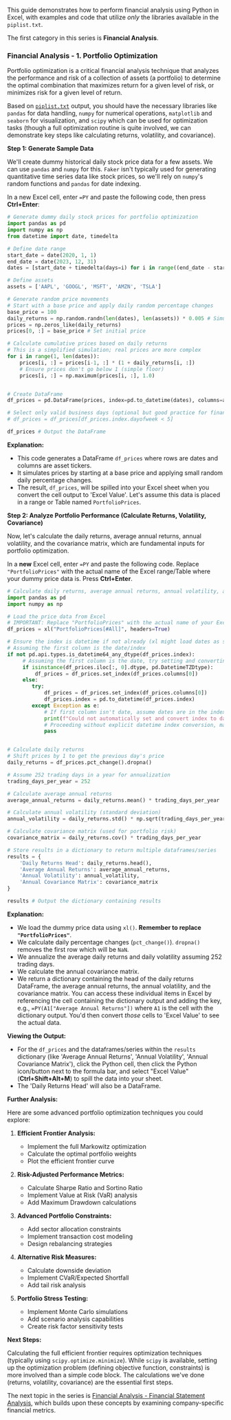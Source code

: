 This guide demonstrates how to perform financial analysis using Python in Excel, with examples and code that utilize *only* the libraries available in the `piplist.txt`.

The first category in this series is **Financial Analysis**.

### Financial Analysis - 1. Portfolio Optimization

Portfolio optimization is a critical financial analysis technique that analyzes the performance and risk of a collection of assets (a portfolio) to determine the optimal combination that maximizes return for a given level of risk, or minimizes risk for a given level of return.

Based on [`piplist.txt`](./README.md) output, you should have the necessary libraries like `pandas` for data handling, `numpy` for numerical operations, `matplotlib` and `seaborn` for visualization, and `scipy` which can be used for optimization tasks (though a full optimization routine is quite involved, we can demonstrate key steps like calculating returns, volatility, and covariance).

**Step 1: Generate Sample Data**

We'll create dummy historical daily stock price data for a few assets. We can use `pandas` and `numpy` for this. `Faker` isn't typically used for generating quantitative time series data like stock prices, so we'll rely on `numpy`'s random functions and `pandas` for date indexing.

In a new Excel cell, enter `=PY` and paste the following code, then press **Ctrl+Enter**:

```python
# Generate dummy daily stock prices for portfolio optimization
import pandas as pd
import numpy as np
from datetime import date, timedelta

# Define date range
start_date = date(2020, 1, 1)
end_date = date(2023, 12, 31)
dates = [start_date + timedelta(days=i) for i in range((end_date - start_date).days + 1)]

# Define assets
assets = ['AAPL', 'GOOGL', 'MSFT', 'AMZN', 'TSLA']

# Generate random price movements
# Start with a base price and apply daily random percentage changes
base_price = 100
daily_returns = np.random.randn(len(dates), len(assets)) * 0.005 # Simulate daily percentage changes
prices = np.zeros_like(daily_returns)
prices[0, :] = base_price # Set initial price

# Calculate cumulative prices based on daily returns
# This is a simplified simulation; real prices are more complex
for i in range(1, len(dates)):
    prices[i, :] = prices[i-1, :] * (1 + daily_returns[i, :])
    # Ensure prices don't go below 1 (simple floor)
    prices[i, :] = np.maximum(prices[i, :], 1.0)


# Create DataFrame
df_prices = pd.DataFrame(prices, index=pd.to_datetime(dates), columns=assets)

# Select only valid business days (optional but good practice for financial data)
# df_prices = df_prices[df_prices.index.dayofweek < 5]

df_prices # Output the DataFrame
```

**Explanation:**

*   This code generates a DataFrame `df_prices` where rows are dates and columns are asset tickers.
*   It simulates prices by starting at a base price and applying small random daily percentage changes.
*   The result, `df_prices`, will be spilled into your Excel sheet when you convert the cell output to 'Excel Value'. Let's assume this data is placed in a range or Table named `PortfolioPrices`.

**Step 2: Analyze Portfolio Performance (Calculate Returns, Volatility, Covariance)**

Now, let's calculate the daily returns, average annual returns, annual volatility, and the covariance matrix, which are fundamental inputs for portfolio optimization.

In a **new** Excel cell, enter `=PY` and paste the following code. Replace `"PortfolioPrices"` with the actual name of the Excel range/Table where your dummy price data is. Press **Ctrl+Enter**.

```python
# Calculate daily returns, average annual returns, annual volatility, and covariance matrix
import pandas as pd
import numpy as np

# Load the price data from Excel
# IMPORTANT: Replace "PortfolioPrices" with the actual name of your Excel range or Table
df_prices = xl("PortfolioPrices[#All]", headers=True)

# Ensure the index is datetime if not already (xl might load dates as strings)
# Assuming the first column is the date/index
if not pd.api.types.is_datetime64_any_dtype(df_prices.index):
     # Assuming the first column is the date, try setting and converting index
     if isinstance(df_prices.iloc[:, 0].dtype, pd.DatetimeTZDtype):
         df_prices = df_prices.set_index(df_prices.columns[0])
     else:
        try:
            df_prices = df_prices.set_index(df_prices.columns[0])
            df_prices.index = pd.to_datetime(df_prices.index)
        except Exception as e:
            # If first column isn't date, assume dates are in the index already or handle as needed
            print(f"Could not automatically set and convert index to datetime. Ensure the first column is a date or handle index manually. Error: {e}")
            # Proceeding without explicit datetime index conversion, may cause issues
            pass


# Calculate daily returns
# Shift prices by 1 to get the previous day's price
daily_returns = df_prices.pct_change().dropna()

# Assume 252 trading days in a year for annualization
trading_days_per_year = 252

# Calculate average annual returns
average_annual_returns = daily_returns.mean() * trading_days_per_year

# Calculate annual volatility (standard deviation)
annual_volatility = daily_returns.std() * np.sqrt(trading_days_per_year)

# Calculate covariance matrix (used for portfolio risk)
covariance_matrix = daily_returns.cov() * trading_days_per_year

# Store results in a dictionary to return multiple dataframes/series
results = {
    'Daily Returns Head': daily_returns.head(),
    'Average Annual Returns': average_annual_returns,
    'Annual Volatility': annual_volatility,
    'Annual Covariance Matrix': covariance_matrix
}

results # Output the dictionary containing results
```

**Explanation:**

*   We load the dummy price data using `xl()`. **Remember to replace `"PortfolioPrices"`**.
*   We calculate daily percentage changes (`pct_change()`). `dropna()` removes the first row which will be `NaN`.
*   We annualize the average daily returns and daily volatility assuming 252 trading days.
*   We calculate the annual covariance matrix.
*   We return a dictionary containing the head of the daily returns DataFrame, the average annual returns, the annual volatility, and the covariance matrix. You can access these individual items in Excel by referencing the cell containing the dictionary output and adding the key, e.g., `=PY(A1["Average Annual Returns"])` where `A1` is the cell with the dictionary output. You'd then convert *those* cells to 'Excel Value' to see the actual data.

**Viewing the Output:**

*   For the `df_prices` and the dataframes/series within the `results` dictionary (like 'Average Annual Returns', 'Annual Volatility', 'Annual Covariance Matrix'), click the Python cell, then click the Python icon/button next to the formula bar, and select "Excel Value" (**Ctrl+Shift+Alt+M**) to spill the data into your sheet.
*   The 'Daily Returns Head' will also be a DataFrame.

**Further Analysis:**

Here are some advanced portfolio optimization techniques you could explore:

1. **Efficient Frontier Analysis:**
   - Implement the full Markowitz optimization
   - Calculate the optimal portfolio weights
   - Plot the efficient frontier curve

2. **Risk-Adjusted Performance Metrics:**
   - Calculate Sharpe Ratio and Sortino Ratio
   - Implement Value at Risk (VaR) analysis
   - Add Maximum Drawdown calculations

3. **Advanced Portfolio Constraints:**
   - Add sector allocation constraints
   - Implement transaction cost modeling
   - Design rebalancing strategies

4. **Alternative Risk Measures:**
   - Calculate downside deviation
   - Implement CVaR/Expected Shortfall
   - Add tail risk analysis

5. **Portfolio Stress Testing:**
   - Implement Monte Carlo simulations
   - Add scenario analysis capabilities
   - Create risk factor sensitivity tests

**Next Steps:**

Calculating the full efficient frontier requires optimization techniques (typically using `scipy.optimize.minimize`). While `scipy` is available, setting up the optimization problem (defining objective function, constraints) is more involved than a simple code block. The calculations we've done (returns, volatility, covariance) are the essential first steps.

The next topic in the series is [Financial Analysis - Financial Statement Analysis](./01-Financial%20Analysis_02-Financial%20Statement%20Analysis.md), which builds upon these concepts by examining company-specific financial metrics.